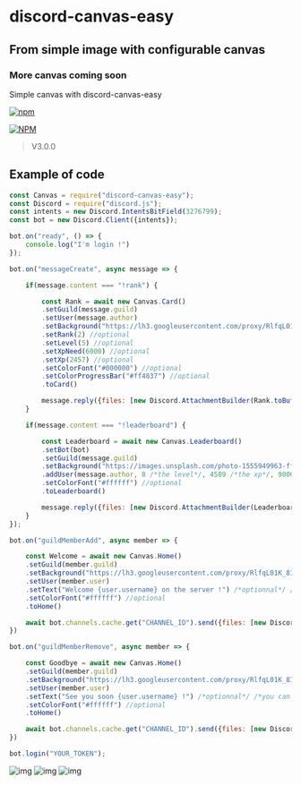# discord-canvas-easy
## From simple image with configurable canvas
### More canvas coming soon

Simple canvas with discord-canvas-easy

[![npm](https://img.shields.io/npm/v/discord-canvas-easy)](https://npmjs.org/discord-canvas-easy)

[![NPM](https://nodei.co/npm/discord-canvas-easy.png)](https://npmjs.org/package/discord-canvas-easy)

> V3.0.0

## Example of code

```js
const Canvas = require("discord-canvas-easy");
const Discord = require("discord.js");
const intents = new Discord.IntentsBitField(3276799);
const bot = new Discord.Client({intents});

bot.on("ready", () => {
    console.log("I'm login !")
});

bot.on("messageCreate", async message => {

    if(message.content === "!rank") {

        const Rank = await new Canvas.Card()
        .setGuild(message.guild)
        .setUser(message.author)
        .setBackground("https://lh3.googleusercontent.com/proxy/RlfqL01K_816kNExzofpQ_D206IJmGAYR9e6Nll6AaLgBsReYelwxt--_z1q91ejmeIjHBkB-AYb-1O-qwnoswX1pKGH61jETg_OWSELWK5HSmfScVK56fkT2QoJGsCOfTNWHskc")
        .setRank(2) //optional
        .setLevel(5) //optional
        .setXpNeed(6000) //optional
        .setXp(2457) //optional
        .setColorFont("#000000") //optional
        .setColorProgressBar("#ff4837") //optional
        .toCard()

        message.reply({files: [new Discord.AttachmentBuilder(Rank.toBuffer(), "rank.png")]})
    }

    if(message.content === "!leaderboard") {

        const Leaderboard = await new Canvas.Leaderboard()
        .setBot(bot)
        .setGuild(message.guild)
        .setBackground("https://images.unsplash.com/photo-1555949963-ff9fe0c870eb?crop=entropy&cs=tinysrgb&fit=crop&fm=jpg&h=720&ixid=MnwxfDB8MXxyYW5kb218MHx8Y29kZXx8fHx8fDE2MzAxNzA4NzM&ixlib=rb-1.2.1&q=80&utm_campaign=api-credit&utm_medium=referral&utm_source=unsplash_source&w=1280")
        .addUser(message.author, 8 /*the level*/, 4589 /*the xp*/, 9000 /*the xp need*/)
        .setColorFont("#ffffff") //optional
        .toLeaderboard()

        message.reply({files: [new Discord.AttachmentBuilder(Leaderboard.toBuffer(), "leaderboard.png")]})
    }
});

bot.on("guildMemberAdd", async member => {

    const Welcome = await new Canvas.Home()
    .setGuild(member.guild)
    .setBackground("https://lh3.googleusercontent.com/proxy/RlfqL01K_816kNExzofpQ_D206IJmGAYR9e6Nll6AaLgBsReYelwxt--_z1q91ejmeIjHBkB-AYb-1O-qwnoswX1pKGH61jETg_OWSELWK5HSmfScVK56fkT2QoJGsCOfTNWHskc")
    .setUser(member.user)
    .setText("Welcome {user.username} on the server !") /*optionnal*/ /*you can put {user.username} {user.tag} {server.name} {server.memberCount} for the datas*/
    .setColorFont("#ffffff") //optional
    .toHome()

    await bot.channels.cache.get("CHANNEL_ID").send({files: [new Discord.AttachmentBuilder(Welcome.toBuffer(), "welcome.png")]})
})

bot.on("guildMemberRemove", async member => {

    const Goodbye = await new Canvas.Home()
    .setGuild(member.guild)
    .setBackground("https://lh3.googleusercontent.com/proxy/RlfqL01K_816kNExzofpQ_D206IJmGAYR9e6Nll6AaLgBsReYelwxt--_z1q91ejmeIjHBkB-AYb-1O-qwnoswX1pKGH61jETg_OWSELWK5HSmfScVK56fkT2QoJGsCOfTNWHskc")
    .setUser(member.user)
    .setText("See you soon {user.username} !") /*optionnal*/ /*you can put {user.username} {user.tag} {server.name} {server.memberCount} for the datas*/
    .setColorFont("#ffffff") //optional
    .toHome()

    await bot.channels.cache.get("CHANNEL_ID").send({files: [new Discord.AttachmentBuilder(Goodbye.toBuffer(), "goodbye.png")]})
})

bot.login("YOUR_TOKEN");
```

![img](https://cdn.discordapp.com/attachments/901045589259722782/949365100698021918/rank.png)
![img](https://cdn.discordapp.com/attachments/875659838842085379/881233924280422481/leaderboard.png)
![img](https://cdn.discordapp.com/attachments/901045589259722782/969977069683494943/welcome.png)